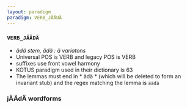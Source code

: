 ```yaml
---
layout: paradigm
paradigm: VERB_JÄÄDÄ
---
```

### ` VERB_JÄÄDÄ `

* _ädä stem, ädä : ä variatons_
* Universal POS is VERB and legacy POS is VERB
* suffixes use front vowel harmony
* KOTUS paradigm used in their dictionary is 63
* The lemmas must end in * ädä * (which will be deleted to form an invariant stub) and the regex matching the lemma is ` äädä `

### jÄÄdÄ wordforms


